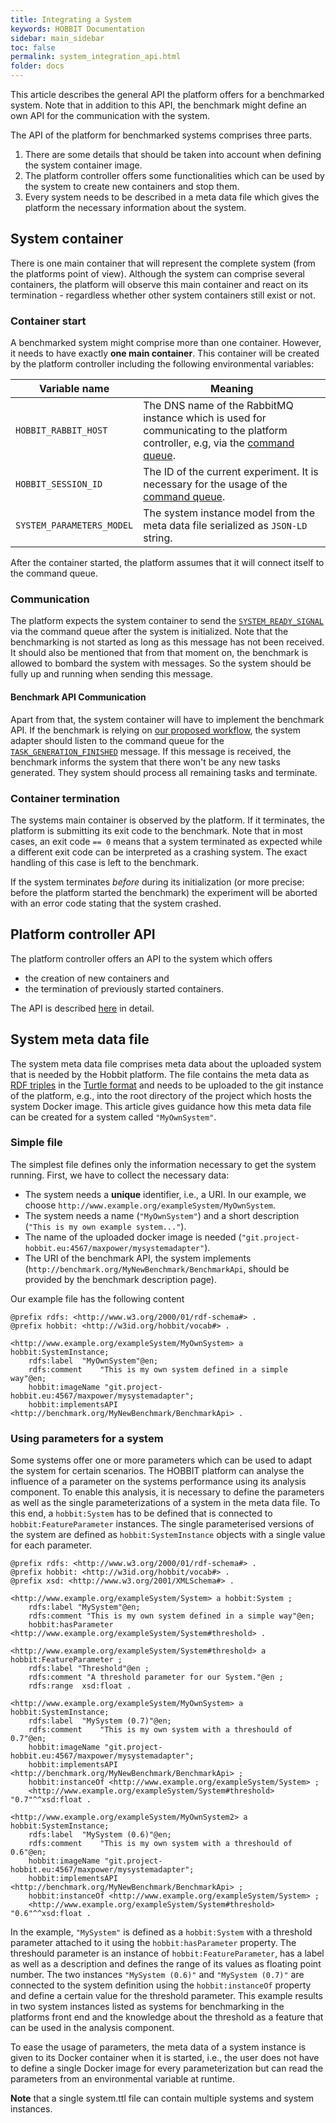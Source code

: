 ```yaml
---
title: Integrating a System
keywords: HOBBIT Documentation
sidebar: main_sidebar
toc: false
permalink: system_integration_api.html
folder: docs
---
```


This article describes the general API the platform offers for a benchmarked system. Note that in addition to this API, the benchmark might define an own API for the communication with the system.

The API of the platform for benchmarked systems comprises three parts.
1. There are some details that should be taken into account when defining the system container image.
2. The platform controller offers some functionalities which can be used by the system to create new containers and stop them.
3. Every system needs to be described in a meta data file which gives the platform the necessary information about the system.

## System container

There is one main container that will represent the complete system (from the platforms point of view). Although the system can comprise several containers, the platform will observe this main container and react on its termination - regardless whether other system containers still exist or not.

### Container start

A benchmarked system might comprise more than one container. However, it needs to have exactly __one main container__. This container will be created by the platform controller including the following environmental variables:

| Variable name | Meaning |
|---|---|
| `HOBBIT_RABBIT_HOST` | The DNS name of the RabbitMQ instance which is used for communicating to the platform controller, e.g, via the [command queue](command_queue). |
| `HOBBIT_SESSION_ID` | The ID of the current experiment. It is necessary for the usage of the [command queue](command_queue). |
| `SYSTEM_PARAMETERS_MODEL` | The system instance model from the meta data file serialized as `JSON-LD` string. |

After the container started, the platform assumes that it will connect itself to the command queue.

### Communication

The platform expects the system container to send the [`SYSTEM_READY_SIGNAL`](https://hobbit-project.github.io/command_queue.html#predefined-command-ids) via the command queue after the system is initialized. Note that the benchmarking is not started as long as this message has not been received. It should also be mentioned that from that moment on, the benchmark is allowed to bombard the system with messages. So the system should be fully up and running when sending this message.

#### Benchmark API Communication

Apart from that, the system container will have to implement the benchmark API. If the benchmark is relying on [our proposed workflow](https://hobbit-project.github.io/experiment_workflow.html), the system adapter should listen to the command queue for the [`TASK_GENERATION_FINISHED`](https://hobbit-project.github.io/command_queue.html#predefined-command-ids) message. If this message is received, the benchmark informs the system that there won't be any new tasks generated. They system should process all remaining tasks and terminate.

### Container termination

The systems main container is observed by the platform. If it terminates, the platform is submitting its exit code to the benchmark. Note that in most cases, an exit code `== 0` means that a system terminated as expected while a different exit code can be interpreted as a crashing system. The exact handling of this case is left to the benchmark.

If the system terminates _before_ during its initialization (or more precise: before the platform started the benchmark) the experiment will be aborted with an error code stating that the system crashed.

## Platform controller API

The platform controller offers an API to the system which offers
* the creation of new containers and
* the termination of previously started containers.

The API is described [here](https://hobbit-project.github.io/platform_api.html) in detail.

## System meta data file

The system meta data file comprises meta data about the uploaded system that is needed by the Hobbit platform.
The file contains the meta data as [RDF triples](https://www.w3.org/2001/sw/wiki/RDF) in the
[Turtle format](https://www.w3.org/TR/turtle/) and needs to be uploaded to the git instance of the platform, e.g., into the root directory of the project which hosts the system Docker image. This article gives guidance how this meta data file can be created for a system called `"MyOwnSystem"`.

### Simple file

The simplest file defines only the information necessary to get the system running. First, we have to collect the necessary data:
* The system needs a __unique__ identifier, i.e., a URI. In our example, we choose `http://www.example.org/exampleSystem/MyOwnSystem`.
* The system needs a name (`"MyOwnSystem"`) and a short description (`"This is my own example system..."`).
* The name of the uploaded docker image is needed (`"git.project-hobbit.eu:4567/maxpower/mysystemadapter"`).
* The URI of the benchmark API, the system implements (`http://benchmark.org/MyNewBenchmark/BenchmarkApi`, should be provided by the benchmark description page).

Our example file has the following content

```turtle
@prefix rdfs: <http://www.w3.org/2000/01/rdf-schema#> .
@prefix hobbit: <http://w3id.org/hobbit/vocab#> .

<http://www.example.org/exampleSystem/MyOwnSystem> a  hobbit:SystemInstance;
	rdfs:label	"MyOwnSystem"@en;
	rdfs:comment	"This is my own system defined in a simple way"@en;
	hobbit:imageName "git.project-hobbit.eu:4567/maxpower/mysystemadapter";
	hobbit:implementsAPI <http://benchmark.org/MyNewBenchmark/BenchmarkApi> .
```

### Using parameters for a system

Some systems offer one or more parameters which can be used to adapt the system for certain scenarios.
The HOBBIT platform can analyse the influence of a parameter on the systems performance using its analysis component.
To enable this analysis, it is necessary to define the parameters as well as the single parameterizations of a system in the meta data file.
To this end, a `hobbit:System` has to be defined that is connected to `hobbit:FeatureParameter` instances.
The single parameterised versions of the system are defined as `hobbit:SystemInstance` objects with a single value for each parameter.

```turtle
@prefix rdfs: <http://www.w3.org/2000/01/rdf-schema#> .
@prefix hobbit: <http://w3id.org/hobbit/vocab#> .
@prefix xsd: <http://www.w3.org/2001/XMLSchema#> .

<http://www.example.org/exampleSystem/System> a hobbit:System ;
    rdfs:label "MySystem"@en;
    rdfs:comment "This is my own system defined in a simple way"@en;
    hobbit:hasParameter <http://www.example.org/exampleSystem/System#threshold> .

<http://www.example.org/exampleSystem/System#threshold> a hobbit:FeatureParameter ;
    rdfs:label "Threshold"@en ;
    rdfs:comment "A threshold parameter for our System."@en ;
    rdfs:range  xsd:float .

<http://www.example.org/exampleSystem/MyOwnSystem> a  hobbit:SystemInstance;
    rdfs:label  "MySystem (0.7)"@en;
    rdfs:comment    "This is my own system with a threshould of 0.7"@en;
    hobbit:imageName "git.project-hobbit.eu:4567/maxpower/mysystemadapter";
    hobbit:implementsAPI <http://benchmark.org/MyNewBenchmark/BenchmarkApi> ;
    hobbit:instanceOf <http://www.example.org/exampleSystem/System> ;
    <http://www.example.org/exampleSystem/System#threshold> "0.7"^^xsd:float .

<http://www.example.org/exampleSystem/MyOwnSystem2> a  hobbit:SystemInstance;
    rdfs:label  "MySystem (0.6)"@en;
    rdfs:comment    "This is my own system with a threshould of 0.6"@en;
    hobbit:imageName "git.project-hobbit.eu:4567/maxpower/mysystemadapter";
    hobbit:implementsAPI <http://benchmark.org/MyNewBenchmark/BenchmarkApi> ;
    hobbit:instanceOf <http://www.example.org/exampleSystem/System> ;
    <http://www.example.org/exampleSystem/System#threshold> "0.6"^^xsd:float .
```

In the example, `"MySystem"` is defined as a `hobbit:System` with a threshold parameter attached to it using the `hobbit:hasParameter` property.
The threshould parameter is an instance of `hobbit:FeatureParameter`, has a label as well as a description and defines the range of its values as floating point number.
The two instances `"MySystem (0.6)"` and `"MySystem (0.7)"` are connected to the system definition using the `hobbit:instanceOf` property and define a certain value for the threshold parameter.
This example results in two system instances listed as systems for benchmarking in the platforms front end and the knowledge about the threshold as a feature that can be used in the analysis component.

To ease the usage of parameters, the meta data of a system instance is given to its Docker container when it is started, i.e., the user does not have to define a single Docker image for every parameterization but can read the parameters from an environmental variable at runtime.

**Note** that a single system.ttl file can contain multiple systems and system instances.
